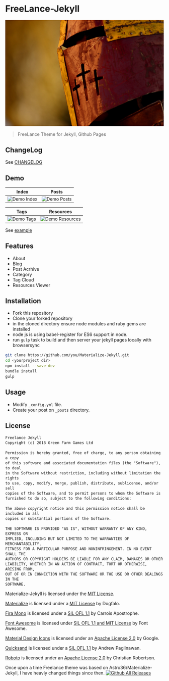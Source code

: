 # FreeLance-Jekyll

![Logo](./assets/img/freelance.jpg)

> FreeLance Theme for Jekyll, Github Pages



## ChangeLog

See [CHANGELOG](./CHANGELOG.md)

## Demo

| Index | Posts |
|:-:|:-:|
| ![Demo Index](./assets/img/demo_index.png) | ![Demo Posts](./assets/img/demo_posts.png) |

| Tags | Resources |
|:-:|:-:|
| ![Demo Tags](./assets/img/demo_tags.png) | ![Demo Resources](./assets/img/demo_resources.png) |

See [example](http://www.greenfarm.games/)

## Features

- About
- Blog
- Post Acrhive
- Category
- Tag Cloud
- Resources Viewer

## Installation

- Fork this repository
- Clone your forked repository
- in the cloned directory ensure node modules and ruby gems are installed
- node js is using babel-register for ES6 support in node.
- run `gulp` task to build and then server your jekyll pages locally with browsersync

```bash
git clone https://github.com/you/Materialize-Jekyll.git 
cd <yourproject dir>
npm install --save-dev
bundle install
gulp
```

## Usage

- Modify `_config.yml` file.
- Create your post on `_posts` directory.

## License

```text
Freelance Jekyll
Copyright (c) 2018 Green Farm Games Ltd

Permission is hereby granted, free of charge, to any person obtaining a copy
of this software and associated documentation files (the "Software"), to deal
in the Software without restriction, including without limitation the rights
to use, copy, modify, merge, publish, distribute, sublicense, and/or sell
copies of the Software, and to permit persons to whom the Software is
furnished to do so, subject to the following conditions:

The above copyright notice and this permission notice shall be included in all
copies or substantial portions of the Software.

THE SOFTWARE IS PROVIDED "AS IS", WITHOUT WARRANTY OF ANY KIND, EXPRESS OR
IMPLIED, INCLUDING BUT NOT LIMITED TO THE WARRANTIES OF MERCHANTABILITY,
FITNESS FOR A PARTICULAR PURPOSE AND NONINFRINGEMENT. IN NO EVENT SHALL THE
AUTHORS OR COPYRIGHT HOLDERS BE LIABLE FOR ANY CLAIM, DAMAGES OR OTHER
LIABILITY, WHETHER IN AN ACTION OF CONTRACT, TORT OR OTHERWISE, ARISING FROM,
OUT OF OR IN CONNECTION WITH THE SOFTWARE OR THE USE OR OTHER DEALINGS IN THE
SOFTWARE.
```

Materialize-Jekyll is licensed under the [MIT License](./LICENSE).

[Materialize](http://materializecss.com/) is licensed under a [MIT License](https://github.com/Dogfalo/materialize/blob/master/LICENSE) by Dogfalo.

[Fira Mono](https://fonts.google.com/specimen/Fira+Mono) is licensed under a [SIL OFL 1.1](http://scripts.sil.org/cms/scripts/page.php?site_id=nrsi&id=OFL_web) by Carrois Apostrophe.

[Font Awesome](http://fontawesome.io/) is licensed under [SIL OFL 1.1 and MIT License](http://fontawesome.io/license/) by Font Awesome.

[Material Design Icons](https://material.io/icons/) is licensed under an [Apache License 2.0](https://github.com/google/material-design-icons/blob/master/LICENSE) by Google.

[Quicksand](https://fonts.google.com/specimen/Quicksand) is licensed under a [SIL OFL 1.1](http://scripts.sil.org/cms/scripts/page.php?site_id=nrsi&id=OFL_web) by Andrew Paglinawan.

[Roboto](https://fonts.google.com/specimen/Roboto) is licensed under an [Apache License 2.0](http://www.apache.org/licenses/LICENSE-2.0) by Christian Robertson.

Once upon a time Freelance theme was based on Astro36/Materialize-Jekyll, I have heavly changed things since then.
[![Github All Releases](https://img.shields.io/github/downloads/Astro36/Materialize-Jekyll/total.svg?style=flat-square)](https://github.com/sweetclimusic/Materialize-Jekyll/releases)
